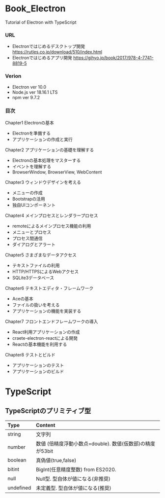 # Book_Electron
Tutorial of Electron with TypeScript

### URL
+ Electronではじめるデスクトップ開発 https://rutles.co.jp/download/510/index.html
+ Electronではじめるアプリ開発 https://gihyo.jp/book/2017/978-4-7741-8819-5

### Verion 
+ Electron ver 10.0
+ Node.js ver 18.16.1 LTS
+ npm ver 9.7.2

### 目次
Chapter1 Electronの基本
+ Electronを準備する
+ アプリケーションの作成と実行

Chapter2 アプリケーションの基礎を理解する
+ Electronの基本処理をマスターする
+ イベントを理解する
+ BrowserWindow, BrowserView, WebContent

Chapter3 ウィンドウデザインを考える
+ メニューの作成
+ Bootstrapの活用
+ 独自UIコンポーネント

Chapter4 メインプロセスとレンダラープロセス
+ remoteによるメインプロセス機能の利用
+ メニューとプロセス
+ プロセス間通信
+ ダイアログとアラート

Chapter5 さまざまなデータアクセス
+ テキストファイルの利用
+ HTTP/HTTPSによるWebアクセス
+ SQLite3データベース

Chapter6 テキストエディタ・フレームワーク
+ Aceの基本
+ ファイルの扱いを考える
+ アプリケーションの機能を実装する

Chapter7 フロントエンドフレームワークの導入
+ React利用アプリケーションの作成
+ craete-electron-reactによる開発
+ Reactの基本機能を利用する

Chapter8 テストとビルド
+ アプリケーションのテスト
+ アプリケーションのビルド





# TypeScript

## TypeScriptのプリミティブ型

| Type | Content |
| :-- | :-- |
| string | 文字列 |
| number | 数値 (倍精度浮動小数点=double). 数値(仮数部)の精度が53bit |
| boolean | 真偽値(true,false) |
| bitint | BigInt(任意精度整数) from ES2020. |
| null | Null型. 型自体が値になる(非推奨) |
| undefined | 未定義型. 型自体が値になる(推奨) |





